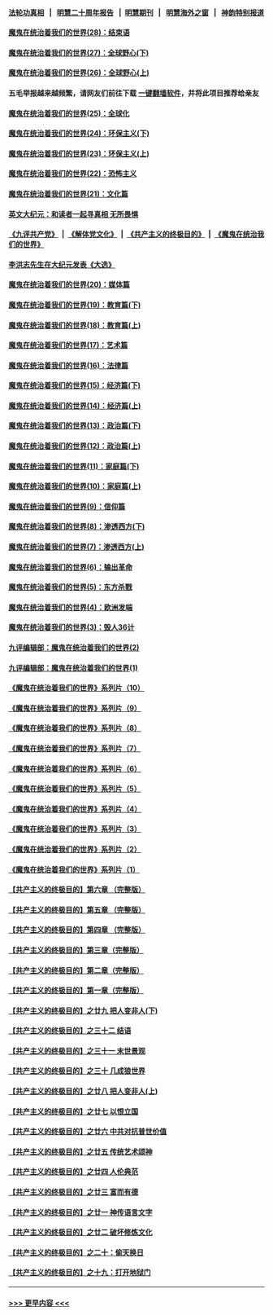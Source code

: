 #### [法轮功真相](https://github.com/gfw-breaker/truth/blob/master/README.md?t=0) &nbsp;&nbsp;|&nbsp;&nbsp; [明慧二十周年报告](https://github.com/gfw-breaker/mh-reports/blob/master/README.md?t=0) &nbsp;&nbsp;|&nbsp;&nbsp;[明慧期刊](https://github.com/gfw-breaker/mh-qikan) &nbsp;&nbsp;|&nbsp;&nbsp; [明慧海外之窗](https://github.com/gfw-breaker/mh-news/blob/master/README.md?t=0) &nbsp;&nbsp;|&nbsp;&nbsp; [神韵特别报道](https://github.com/gfw-breaker/mh-news/blob/master/shenyun.md?t=0)
#### [魔鬼在统治着我们的世界(28)：结束语](../pages/nsc422/n10936246.md?t=06262201) 
#### [魔鬼在统治着我们的世界(27)：全球野心(下)](../pages/nsc422/n10928319.md?t=06262201) 
#### [魔鬼在统治着我们的世界(26)：全球野心(上)](../pages/nsc422/n10900318.md?t=06262201) 
#### 五毛举报越来越频繁，请网友们前往下载 [一键翻墙软件](https://github.com/gfw-breaker/ssr-accounts)，并将此项目推荐给亲友
#### [魔鬼在统治着我们的世界(25)：全球化](../pages/nsc422/n10788205.md?t=06262201) 
#### [魔鬼在统治着我们的世界(24)：环保主义(下)](../pages/nsc422/n10695307.md?t=06262201) 
#### [魔鬼在统治着我们的世界(23)：环保主义(上)](../pages/nsc422/n10688613.md?t=06262201) 
#### [魔鬼在统治着我们的世界(22)：恐怖主义](../pages/nsc422/n10614727.md?t=06262201) 
#### [魔鬼在统治着我们的世界(21)：文化篇](../pages/nsc422/n10597706.md?t=06262201) 
#### [英文大纪元：和读者一起寻真相 无所畏惧](../pages/nsc422/n12542027.md?t=06262201) 
#### [《九评共产党》](https://github.com/begood0513/9ping.md/blob/master/README.md) &nbsp;|&nbsp; [《解体党文化》](../../../../jtdwh.md/blob/master/README.md)  &nbsp;|&nbsp; [《共产主义的终极目的》](../../../../gczydzjmd.md/blob/master/README.md) &nbsp;|&nbsp; [《魔鬼在统治我们的世界》](../../../../mgztzwmdsj.md/blob/master/README.md) 
#### [李洪志先生在大纪元发表《大选》](../pages/nsc422/n12534746.md?t=06262201) 
#### [魔鬼在统治着我们的世界(20)：媒体篇](../pages/nsc422/n10586579.md?t=06262201) 
#### [魔鬼在统治着我们的世界(19)：教育篇(下)](../pages/nsc422/n10564808.md?t=06262201) 
#### [魔鬼在统治着我们的世界(18)：教育篇(上)](../pages/nsc422/n10526970.md?t=06262201) 
#### [魔鬼在统治着我们的世界(17)：艺术篇](../pages/nsc422/n10499093.md?t=06262201) 
#### [魔鬼在统治着我们的世界(16)：法律篇](../pages/nsc422/n10485969.md?t=06262201) 
#### [魔鬼在统治着我们的世界(15)：经济篇(下)](../pages/nsc422/n10469975.md?t=06262201) 
#### [魔鬼在统治着我们的世界(14)：经济篇(上)](../pages/nsc422/n10457370.md?t=06262201) 
#### [魔鬼在统治着我们的世界(13)：政治篇(下)](../pages/nsc422/n10448270.md?t=06262201) 
#### [魔鬼在统治着我们的世界(12)：政治篇(上)](../pages/nsc422/n10444576.md?t=06262201) 
#### [魔鬼在统治着我们的世界(11)：家庭篇(下)](../pages/nsc422/n10440961.md?t=06262201) 
#### [魔鬼在统治着我们的世界(10)：家庭篇(上)](../pages/nsc422/n10435448.md?t=06262201) 
#### [魔鬼在统治着我们的世界(9)：信仰篇](../pages/nsc422/n10432159.md?t=06262201) 
#### [魔鬼在统治着我们的世界(8)：渗透西方(下)](../pages/nsc422/n10429603.md?t=06262201) 
#### [魔鬼在统治着我们的世界(7)：渗透西方(上)](../pages/nsc422/n10426013.md?t=06262201) 
#### [魔鬼在统治着我们的世界(6)：输出革命](../pages/nsc422/n10421536.md?t=06262201) 
#### [魔鬼在统治着我们的世界(5)：东方杀戮](../pages/nsc422/n10417707.md?t=06262201) 
#### [魔鬼在统治着我们的世界(4)：欧洲发端](../pages/nsc422/n10414890.md?t=06262201) 
#### [魔鬼在统治着我们的世界(3)：毁人36计](../pages/nsc422/n10411583.md?t=06262201) 
#### [九评编辑部：魔鬼在统治着我们的世界(2)](../pages/nsc422/n10410036.md?t=06262201) 
#### [九评编辑部：魔鬼在统治着我们的世界(1)](../pages/nsc422/n10406825.md?t=06262201) 
#### [《魔鬼在统治着我们的世界》系列片（10）](../pages/nsc422/n12292670.md?t=06262201) 
#### [《魔鬼在统治着我们的世界》系列片（9）](../pages/nsc422/n12290859.md?t=06262201) 
#### [《魔鬼在统治着我们的世界》系列片（8）](../pages/nsc422/n12287445.md?t=06262201) 
#### [《魔鬼在统治着我们的世界》系列片（7）](../pages/nsc422/n12283425.md?t=06262201) 
#### [《魔鬼在统治着我们的世界》系列片（6）](../pages/nsc422/n12282314.md?t=06262201) 
#### [《魔鬼在统治着我们的世界》系列片（5）](../pages/nsc422/n12281419.md?t=06262201) 
#### [《魔鬼在统治着我们的世界》系列片（4）](../pages/nsc422/n12274024.md?t=06262201) 
#### [《魔鬼在统治着我们的世界》系列片（3）](../pages/nsc422/n12271322.md?t=06262201) 
#### [《魔鬼在统治着我们的世界》系列片（2）](../pages/nsc422/n12269049.md?t=06262201) 
#### [《魔鬼在统治着我们的世界》系列片（1）](../pages/nsc422/n12267575.md?t=06262201) 
#### [【共产主义的终极目的】第六章 （完整版）](../pages/nsc422/n11428913.md?t=06262201) 
#### [【共产主义的终极目的】第五章 （完整版）](../pages/nsc422/n11428912.md?t=06262201) 
#### [【共产主义的终极目的】第四章 （完整版）](../pages/nsc422/n11428907.md?t=06262201) 
#### [【共产主义的终极目的】第三章（完整版）](../pages/nsc422/n11428848.md?t=06262201) 
#### [【共产主义的终极目的】第二章（完整版）](../pages/nsc422/n11428831.md?t=06262201) 
#### [【共产主义的终极目的】第一章（完整版）](../pages/nsc422/n11417651.md?t=06262201) 
#### [【共产主义的终极目的】之廿九 把人变非人(下)](../pages/nsc422/n11344140.md?t=06262201) 
#### [【共产主义的终极目的】之三十二 结语](../pages/nsc422/n11360535.md?t=06262201) 
#### [【共产主义的终极目的】之三十一 末世景观](../pages/nsc422/n11351129.md?t=06262201) 
#### [【共产主义的终极目的】之三十 几成狼世界](../pages/nsc422/n11348280.md?t=06262201) 
#### [【共产主义的终极目的】之廿八 把人变非人(上)](../pages/nsc422/n11340492.md?t=06262201) 
#### [【共产主义的终极目的】之廿七 以恨立国](../pages/nsc422/n11336944.md?t=06262201) 
#### [【共产主义的终极目的】之廿六 中共对抗普世价值](../pages/nsc422/n11324785.md?t=06262201) 
#### [【共产主义的终极目的】之廿五 传统艺术颂神](../pages/nsc422/n11296396.md?t=06262201) 
#### [【共产主义的终极目的】之廿四 人伦典范](../pages/nsc422/n11296397.md?t=06262201) 
#### [【共产主义的终极目的】之廿三 富而有德](../pages/nsc422/n11283598.md?t=06262201) 
#### [【共产主义的终极目的】之廿一 神传语言文字](../pages/nsc422/n11263265.md?t=06262201) 
#### [【共产主义的终极目的】之廿二 破坏修炼文化](../pages/nsc422/n11245728.md?t=06262201) 
#### [【共产主义的终极目的】之二十：偷天换日](../pages/nsc422/n11238846.md?t=06262201) 
#### [【共产主义的终极目的】之十九：打开地狱门](../pages/nsc422/n11206376.md?t=06262201) 

----
#### [ >>> 更早内容 <<< ](../indexes/nsc422-earlier.md)
